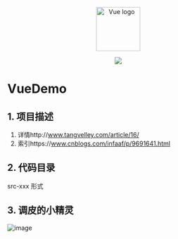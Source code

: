 <p align="center"><a href="https://vuejs.org" target="_blank" rel="noopener noreferrer"><img width="100" src="https://vuejs.org/images/logo.png" alt="Vue logo"></a></p>

<p align="center">
  <img src="https://img.shields.io/badge/size-125Mb-brightgreen.svg" ale="fileSize">
</p>

# VueDemo
## 1. 项目描述
1. 详情http://www.tangvelley.com/article/16/
2. 索引https://www.cnblogs.com/infaaf/p/9691641.html

## 2. 代码目录
src-xxx 形式


## 3. 调皮的小精灵
![image](https://github.com/infaaf/frontend_vue-demo/p1.png)  